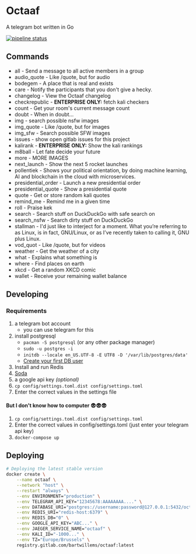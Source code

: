# Octaaf

A telegram bot written in Go

[![pipeline status](https://gitlab.com/bartwillems/octaaf/badges/master/pipeline.svg)](https://gitlab.com/bartwillems/octaaf/commits/master)

## Commands

- all - Send a message to all active members in a group
- audio_quote - Like /quote, but for audio
- bodegem - A place that is real and exists
- care - Notify the participants that you don't give a hecky.
- changelog - View the Octaaf changelog
- checkrepublic - **ENTERPRISE ONLY:** fetch kali checkers
- count - Get your room's current message count
- doubt - When in doubt...
- img - search possible nsfw images
- img_quote - Like /quote, but for images
- img_sfw - Search possible SFW images
- issues - show open gitlab issues for this project
- kalirank - **ENTERPRISE ONLY:** Show the kali rankings
- m8ball - Let fate decide your future
- more - MORE IMAGES
- next_launch - Show the next 5 rocket launches
- pollentiek - Shows your political orientation, by doing machine learning, AI and blockchain in the cloud with microservices.
- presidential_order - Launch a new presidential order
- presidential_quote - Show a presidential quote
- quote - Get or store random kali quotes
- remind_me - Remind me in a given time
- roll - Praise kek
- search - Search stuff on DuckDuckGo with safe search on
- search_nsfw - Search dirty stuff on DuckDuckGo
- stallman - I'd just like to interject for a moment. What you’re referring to as Linux, is in fact, GNU/Linux, or as I’ve recently taken to calling it, GNU plus Linux.
- vod_quot - Like /quote, but for videos
- weather - Get the weather of a city
- what - Explains what something is
- where - Find places on earth
- xkcd - Get a random XKCD comic
- wallet - Receive your remaining wallet balance

## Developing

### Requirements

1. a telegram bot account
   - you can use telegram for this
1. install postgresql
   - `pacman -S postgresql` (or any other package manager)
   - `sudo -u postgres -i`
   - `initdb --locale en_US.UTF-8 -E UTF8 -D '/var/lib/postgres/data'`
   - [Create your first DB user](https://wiki.archlinux.org/index.php/PostgreSQL#Create_your_first_database.2Fuser)
1. Install and run Redis
1. [Soda](https://gobuffalo.io/en/docs/db/toolbox)
1. a google api key _(optional)_
1. `cp config/settings.toml.dist config/settings.toml`
1. Enter the correct values in the settings file

#### But I don't know how to computer 😨😨😨

1. `cp config/settings.toml.dist config/settings.toml`
1. Enter the correct values in config/settings.toml (just enter your telegram api key)
1. `docker-compose up`

## Deploying

```bash
# Deploying the latest stable version
docker create \
    --name octaaf \
    --network "host" \
    --restart "always" \
    --env ENVIRONMENT="production" \
    --env TELEGRAM_API_KEY="12345678:AAAAAAAA...." \
    --env DATABASE_URI="postgres://username:password@127.0.0.1:5432/octaaf_development?sslmode=disable" \
    --env REDIS_URI="redis-host:6379" \
    --env REDIS_DB="0" \
    --env GOOGLE_API_KEY="ABC..." \
    --env JAEGER_SERVICE_NAME="octaaf" \
    --env KALI_ID="-1000..." \
    --env TZ="Europe/Brussels" \
    registry.gitlab.com/bartwillems/octaaf:latest
```
